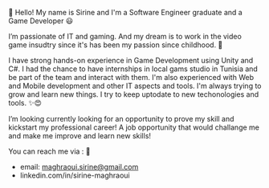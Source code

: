 👋 Hello! My name is Sirine and I'm a Software Engineer graduate and a Game Developer 😃

I’m passionate of IT and gaming. And my dream is to work in the video game insudtry since it's has been my passion since childhood. 👾

I have strong hands-on experience in Game Development using Unity and C#. I had the chance to have internships in local gams studio in Tunisia and be part of the team and interact with them.
I'm also experienced with Web and Mobile development and other IT aspects and tools.
I'm always trying to grow and learn new things. I try to keep uptodate to new techonologies and tools. ✨😍

I’m looking currently looking for an opportunity to prove my skill and kickstart my professional career! A job opportunity that would challange me and make me improve and learn new skills!

You can reach me via : 🤗
- email: maghraoui.sirine@gmail.com
- linkedin.com/in/sirine-maghraoui



